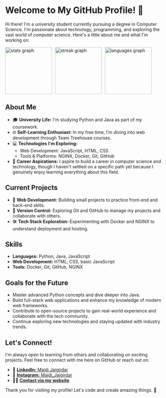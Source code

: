 # Welcome to My GitHub Profile! 👋

Hi there! I'm a university student currently pursuing a degree in Computer Science. I'm passionate about technology, programming, and exploring the vast world of computer science. Here's a little about me and what I'm working on:

<div style="display: flex; gap: 10px; align-items: center;">
  <img src="https://github-readme-stats.vercel.app/api?username=majdij&hide_title=false&hide_rank=false&show_icons=true&include_all_commits=true&count_private=true&disable_animations=false&theme=tokyonight&locale=en&hide_border=false" height="150" alt="stats graph" />
  <img src="https://streak-stats.demolab.com?user=majdij&locale=en&mode=daily&theme=tokyonight&hide_border=false&border_radius=5" height="150" alt="streak graph" />
  <img src="https://github-readme-stats.vercel.app/api/top-langs/?username=majdij&locale=en&mode=daily&theme=tokyonight&hide_border=false&border_radius=5" height="150" alt="languages graph" />
</div>

## About Me

- 🎓 **University Life:** I'm studying Python and Java as part of my coursework.
- 🌐 **Self-Learning Enthusiast:** In my free time, I'm diving into web development through Team Treehouse courses.
- 💻 **Technologies I'm Exploring:**
  - Web Development: JavaScript, HTML, CSS
  - Tools & Platforms: NGINX, Docker, Git, GitHub
- 🚀 **Career Aspirations:** I aspire to build a career in computer science and technology, though I haven't settled on a specific path yet because I genuinely enjoy learning everything about this field.

## Current Projects

- 🌱 **Web Development:** Building small projects to practice front-end and back-end skills.
- 📂 **Version Control:** Exploring Git and GitHub to manage my projects and collaborate with others.
- 🛠️ **Tech Stack Exploration:** Experimenting with Docker and NGINX to understand deployment and hosting.

## Skills

- **Languages:** Python, Java, JavaScript
- **Web Development:** HTML, CSS, basic JavaScript
- **Tools:** Docker, Git, GitHub, NGINX

## Goals for the Future

- Master advanced Python concepts and dive deeper into Java.
- Build full-stack web applications and enhance my knowledge of modern web frameworks.
- Contribute to open-source projects to gain real-world experience and collaborate with the tech community.
- Continue exploring new technologies and staying updated with industry trends.

## Let's Connect!

I'm always open to learning from others and collaborating on exciting projects. Feel free to connect with me here on GitHub or reach out on:

- 💼 [**LinkedIn:** Majdi Jaigirdar](https://www.linkedin.com/in/majdi-jaigirdar-9624721ab/)
- 📸 [**Instagram:** Majdi_Jaigirdar](https://www.instagram.com/majdi_jaigirdar/)
- 🧑‍💻 [**Contact via my website**](https://majdij.com/#contact)

Thank you for visiting my profile! Let's code and create amazing things. 🚀
